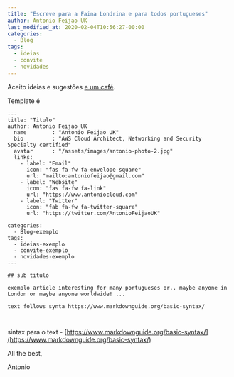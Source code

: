 ```yaml
---
title: "Escreve para a Faina Londrina e para todos portugueses"
author: Antonio Feijao UK
last_modified_at: 2020-02-04T10:56:27-00:00
categories:
  - Blog
tags:
  - ideias
  - convite
  - novidades
---
```


Aceito ideias e sugestões [e um café](https://ko-fi.com/antoniocloud ).

Template é


```text
---
title: "Titulo"
author: Antonio Feijao UK
  name        : "Antonio Feijao UK"
  bio         : "AWS Cloud Architect, Networking and Security Specialty certified"
  avatar      : "/assets/images/antonio-photo-2.jpg"
  links:
    - label: "Email"
      icon: "fas fa-fw fa-envelope-square"
      url: "mailto:antoniofeijao@gmail.com"
    - label: "Website"
      icon: "fas fa-fw fa-link"
      url: "https://www.antoniocloud.com"
    - label: "Twitter"
      icon: "fab fa-fw fa-twitter-square"
      url: "https://twitter.com/AntonioFeijaoUK"

categories:
  - Blog-exemplo
tags:
  - ideias-exemplo
  - convite-exemplo
  - novidades-exemplo
---

## sub titulo

exemplo article interesting for many portugueses or.. maybe anyone in London or maybe anyone worldwide! ...

text follows synta https://www.markdownguide.org/basic-syntax/



```

sintax para o text - [https://www.markdownguide.org/basic-syntax/](https://www.markdownguide.org/basic-syntax/)



All the best,

Antonio
